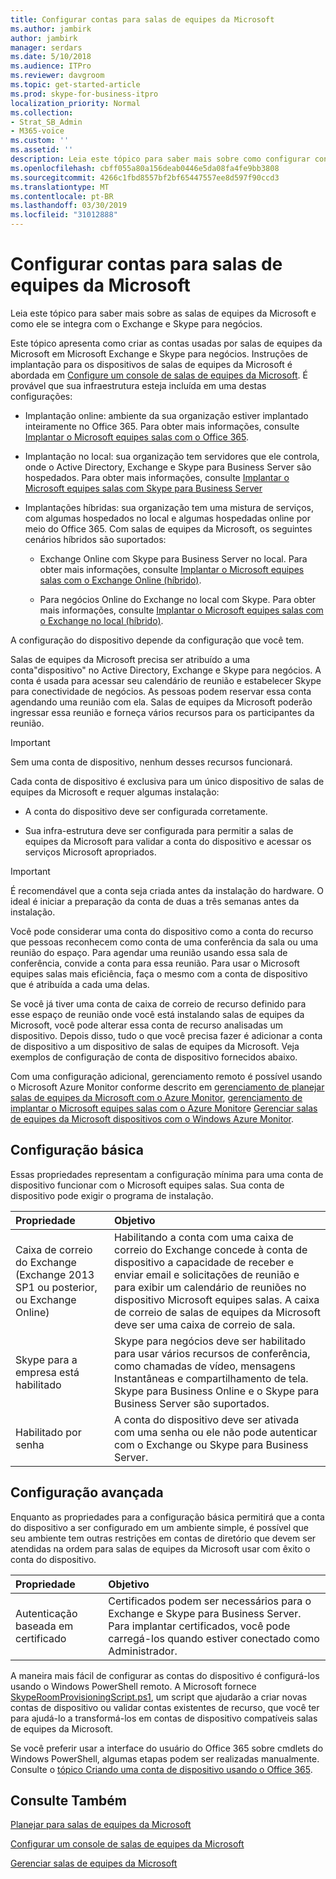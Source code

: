 ```yaml
---
title: Configurar contas para salas de equipes da Microsoft
ms.author: jambirk
author: jambirk
manager: serdars
ms.date: 5/10/2018
ms.audience: ITPro
ms.reviewer: davgroom
ms.topic: get-started-article
ms.prod: skype-for-business-itpro
localization_priority: Normal
ms.collection:
- Strat_SB_Admin
- M365-voice
ms.custom: ''
ms.assetid: ''
description: Leia este tópico para saber mais sobre como configurar contas para salas de equipes da Microsoft no Exchange e Skype para negócios.
ms.openlocfilehash: cbff055a80a156deab0446e5da08fa4fe9bb3808
ms.sourcegitcommit: 4266c1fbd8557bf2bf65447557ee8d597f90ccd3
ms.translationtype: MT
ms.contentlocale: pt-BR
ms.lasthandoff: 03/30/2019
ms.locfileid: "31012888"
---
```

# <a name="configure-accounts-for-microsoft-teams-rooms"></a>Configurar contas para salas de equipes da Microsoft
 
Leia este tópico para saber mais sobre as salas de equipes da Microsoft e como ele se integra com o Exchange e Skype para negócios.
  
Este tópico apresenta como criar as contas usadas por salas de equipes da Microsoft em Microsoft Exchange e Skype para negócios. Instruções de implantação para os dispositivos de salas de equipes da Microsoft é abordada em [Configure um console de salas de equipes da Microsoft](console.md). É provável que sua infraestrutura esteja incluída em uma destas configurações:
  
- Implantação online: ambiente da sua organização estiver implantado inteiramente no Office 365. Para obter mais informações, consulte [Implantar o Microsoft equipes salas com o Office 365](with-office-365.md).
    
- Implantação no local: sua organização tem servidores que ele controla, onde o Active Directory, Exchange e Skype para Business Server são hospedados. Para obter mais informações, consulte [Implantar o Microsoft equipes salas com Skype para Business Server](with-skype-for-business-server-2015.md)
    
- Implantações híbridas: sua organização tem uma mistura de serviços, com algumas hospedados no local e algumas hospedadas online por meio do Office 365. Com salas de equipes da Microsoft, os seguintes cenários híbridos são suportados: 
    
  - Exchange Online com Skype para Business Server no local. Para obter mais informações, consulte [Implantar o Microsoft equipes salas com o Exchange Online (híbrido)](with-exchange-online.md).
    
  - Para negócios Online do Exchange no local com Skype. Para obter mais informações, consulte [Implantar o Microsoft equipes salas com o Exchange no local (híbrido)](with-exchange-on-premises.md).
    
A configuração do dispositivo depende da configuração que você tem.
  
Salas de equipes da Microsoft precisa ser atribuído a uma conta"dispositivo" no Active Directory, Exchange e Skype para negócios. A conta é usada para acessar seu calendário de reunião e estabelecer Skype para conectividade de negócios. As pessoas podem reservar essa conta agendando uma reunião com ela. Salas de equipes da Microsoft poderão ingressar essa reunião e forneça vários recursos para os participantes da reunião.
  
> [!IMPORTANT]
> Sem uma conta de dispositivo, nenhum desses recursos funcionará. 
  
Cada conta de dispositivo é exclusiva para um único dispositivo de salas de equipes da Microsoft e requer algumas instalação:
  
- A conta do dispositivo deve ser configurada corretamente.
    
- Sua infra-estrutura deve ser configurada para permitir a salas de equipes da Microsoft para validar a conta do dispositivo e acessar os serviços Microsoft apropriados.
    
> [!IMPORTANT]
> É recomendável que a conta seja criada antes da instalação do hardware. O ideal é iniciar a preparação da conta de duas a três semanas antes da instalação. 
  
Você pode considerar uma conta do dispositivo como a conta do recurso que pessoas reconhecem como conta de uma conferência da sala ou uma reunião do espaço. Para agendar uma reunião usando essa sala de conferência, convide a conta para essa reunião. Para usar o Microsoft equipes salas mais eficiência, faça o mesmo com a conta de dispositivo que é atribuída a cada uma delas.
  
Se você já tiver uma conta de caixa de correio de recurso definido para esse espaço de reunião onde você está instalando salas de equipes da Microsoft, você pode alterar essa conta de recurso analisadas um dispositivo. Depois disso, tudo o que você precisa fazer é adicionar a conta de dispositivo a um dispositivo de salas de equipes da Microsoft. Veja exemplos de configuração de conta de dispositivo fornecidos abaixo.
  
Com uma configuração adicional, gerenciamento remoto é possível usando o Microsoft Azure Monitor conforme descrito em [gerenciamento de planejar salas de equipes da Microsoft com o Azure Monitor](../../plan-your-deployment/clients-and-devices/azure-monitor.md), [gerenciamento de implantar o Microsoft equipes salas com o Azure Monitor](azure-monitor.md)e [ Gerenciar salas de equipes da Microsoft dispositivos com o Windows Azure Monitor](../../manage/skype-room-systems-v2/azure-monitor.md). 
  
## <a name="basic-configuration"></a>Configuração básica

Essas propriedades representam a configuração mínima para uma conta de dispositivo funcionar com o Microsoft equipes salas. Sua conta de dispositivo pode exigir o programa de instalação.
  
|**Propriedade**|**Objetivo**|
|:-----|:-----|
|Caixa de correio do Exchange (Exchange 2013 SP1 ou posterior, ou Exchange Online)  <br/> |Habilitando a conta com uma caixa de correio do Exchange concede à conta de dispositivo a capacidade de receber e enviar email e solicitações de reunião e para exibir um calendário de reuniões no dispositivo Microsoft equipes salas. A caixa de correio de salas de equipes da Microsoft deve ser uma caixa de correio de sala.  <br/> |
|Skype para a empresa está habilitado  <br/> |Skype para negócios deve ser habilitado para usar vários recursos de conferência, como chamadas de vídeo, mensagens Instantâneas e compartilhamento de tela. Skype para Business Online e o Skype para Business Server são suportados.  <br/> |
|Habilitado por senha  <br/> |A conta do dispositivo deve ser ativada com uma senha ou ele não pode autenticar com o Exchange ou Skype para Business Server.  <br/> |
   
## <a name="advanced-configuration"></a>Configuração avançada

Enquanto as propriedades para a configuração básica permitirá que a conta do dispositivo a ser configurado em um ambiente simple, é possível que seu ambiente tem outras restrições em contas de diretório que devem ser atendidas na ordem para salas de equipes da Microsoft usar com êxito o conta do dispositivo.
  
|**Propriedade**|**Objetivo**|
|:-----|:-----|
|Autenticação baseada em certificado  <br/> |Certificados podem ser necessários para o Exchange e Skype para Business Server. Para implantar certificados, você pode carregá-los quando estiver conectado como Administrador.  <br/> |
   
A maneira mais fácil de configurar as contas do dispositivo é configurá-los usando o Windows PowerShell remoto. A Microsoft fornece [SkypeRoomProvisioningScript.ps1](https://go.microsoft.com/fwlink/?linkid=870105), um script que ajudarão a criar novas contas de dispositivo ou validar contas existentes de recurso, que você ter para ajudá-lo a transformá-los em contas de dispositivo compatíveis salas de equipes da Microsoft.
  
Se você preferir usar a interface do usuário do Office 365 sobre cmdlets do Windows PowerShell, algumas etapas podem ser realizadas manualmente. Consulte o [tópico Criando uma conta de dispositivo usando o Office 365](https://docs.microsoft.com/surface-hub/create-a-device-account-using-office-365).
  
## <a name="see-also"></a>Consulte Também

[Planejar para salas de equipes da Microsoft](../../plan-your-deployment/clients-and-devices/skype-room-systems-v2-0.md)
  
[Configurar um console de salas de equipes da Microsoft](console.md)
  
[Gerenciar salas de equipes da Microsoft](../../manage/skype-room-systems-v2/skype-room-systems-v2.md)

